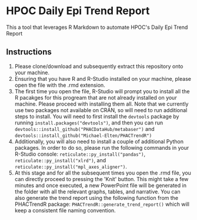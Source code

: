 # HPOC Daily Epi Trend Report

This a tool that leverages R Markdown to automate HPOC's Daily Epi Trend Report 

## Instructions
1. Please clone/download and subsequently extract this repository onto your machine.
2. Ensuring that you have R and R-Studio installed on your machine, please open the file with the .rmd extension.
3. The first time you open the file, R-Studio will prompt you to install all the R pacakges for this progream that are not already installed on your machine. Please proceed with installing them all. Note that we currently use two packages not available on CRAN, so will need to run additional steps to install. You will need to first install the `devtools` package by running  `install.packages("devtools")`, and then you can run `devtools::install_github("PHACDataHub/metabaser")` and `devtools::install_github("Michael-Elten/PHACTrendR")`
4. Additionally, you will also need to install a couple of additional Python packages. In order to do so, please run the following commands in your R-Studio console: `reticulate::py_install("pandas")`, `reticulate::py_install("xlrd")`, and `reticulate::py_install("mpl_axes_aligner")`.
5. At this stage and for all the subsequent times you open the .rmd file, you can directly proceed to pressing the 'Knit' button. This might take a few minutes and once executed, a new PowerPoint file will be generated in the folder with all the relevant graphs, tables, and narrative. You can also generate the trend report using the following function from the PHACTrendR package: `PHACTrendR::generate_trend_report()` which will keep a consistent file naming convention.
